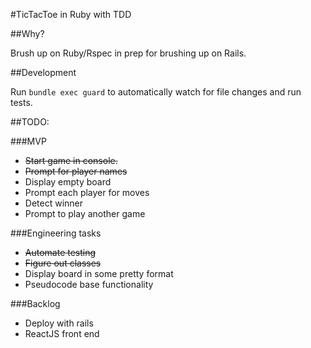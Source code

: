 #TicTacToe in Ruby with TDD

##Why?

Brush up on Ruby/Rspec in prep for brushing up on Rails.

##Development

Run `bundle exec guard` to automatically watch for file changes and run tests.

##TODO:

###MVP

- ~~Start game in console.~~
- ~~Prompt for player names~~
- Display empty board
- Prompt each player for moves
- Detect winner
- Prompt to play another game

###Engineering tasks

- ~~Automate testing~~
- ~~Figure out classes~~
- Display board in some pretty format
- Pseudocode base functionality

###Backlog

- Deploy with rails
- ReactJS front end